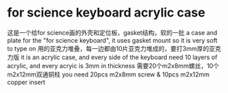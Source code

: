 # for science keyboard acrylic case
这是一个给for science画的外壳和定位板，gasket结构，软的一批
a case and plate for the "for science keyboard", it uses gasket mount so it is very soft to type on
用的亚克力堆叠，每一边都由10片亚克力堆成的，要打3mm厚的亚克力版
it is an acrylic case, and every side of the keyboard need 10 layers of acrylic, and every acryic is 3mm in thickness
需要20个m2x8mm螺丝，10个m2x12mm双通铜柱
you need 20pcs m2x8mm screw & 10pcs m2x12mm copper insert
